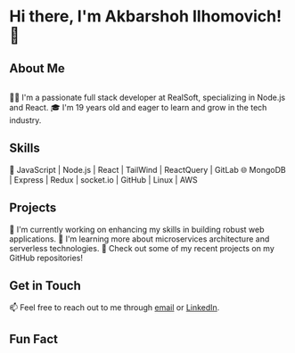 # Hi there, I'm Akbarshoh Ilhomovich! 👋

## About Me

<img src="https://th.bing.com/th/id/OIG1.xcA8sfagVZoq8_khdrXu?w=173&h=173&c=6&r=0&o=5&pid=ImgGn" alt="" />

👨‍💻 I'm a passionate full stack developer at RealSoft, specializing in Node.js and React.
🎓 I'm 19 years old and eager to learn and grow in the tech industry.

## Skills

🚀 JavaScript | Node.js | React | TailWind | ReactQuery | GitLab
🌐 MongoDB | Express | Redux | socket.io | GitHub | Linux | AWS

## Projects

🔭 I'm currently working on enhancing my skills in building robust web applications.
🌱 I'm learning more about microservices architecture and serverless technologies.
💼 Check out some of my recent projects on my GitHub repositories!

## Get in Touch

📫 Feel free to reach out to me through [email](mailto:bloghack9@gmail.com) or [LinkedIn](https://www.linkedin.com/in/akbarshoh-ilhomovich).

## Fun Fact
